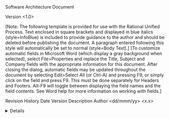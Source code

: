 <Project Name>
Software Architecture Document

Version <1.0>


[Note: The following template is provided for use with the Rational Unified Process. Text enclosed in square brackets and displayed in blue italics (style=InfoBlue) is included to provide guidance to the author and should be deleted before publishing the document. A paragraph entered following this style will automatically be set to normal (style=Body Text).]
[To customize automatic fields in Microsoft Word (which display a gray background when selected), select File>Properties and replace the Title, Subject and Company fields with the appropriate information for this document. After closing the dialog, automatic fields may be updated throughout the document by selecting Edit>Select All (or Ctrl-A) and pressing F9, or simply click on the field and press F9.  This must be done separately for Headers and Footers.  Alt-F9 will toggle between displaying the field names and the field contents.  See Word help for more information on working with fields.] 

 
Revision History
Date	Version	Description	Author
<dd/mmm/yy>	<x.x>	<details>	<name>
			
			
			

 
Table of Contents
1.	Introduction	2
1.1	Purpose	2
1.2	Scope	2
1.3	Definitions, Acronyms, and Abbreviations	2
1.4	References	2
1.5	Overview	2
2.	Architectural Representation	2
3.	Architectural Goals and Constraints	2
4.	Use-Case View	2
4.1	Use-Case Realizations	2
5.	Logical View	2
5.1	Overview	2
5.2	Architecturally Significant Design Packages	2
6.	Process View	2
7.	Deployment View	2
8.	Implementation View	2
8.1	Overview	2
8.2	Layers	2
9.	Data View (optional)	2
10.	Size and Performance	2
11.	Quality	2
 
Software Architecture Document 
1.	Introduction
[The introduction of the Software Architecture Document provides an overview of the entire Software Architecture Document. It includes the purpose, scope, definitions, acronyms, abbreviations, references, and overview of the Software Architecture Document.]
1.1	Purpose
This document provides a comprehensive architectural overview of the system, using a number of different architectural views to depict different aspects of the system. It is intended to capture and convey the significant architectural decisions which have been made on the system.

[This section defines the role or purpose of the Software Architecture Document, in the overall project documentation, and briefly describes the structure of the document. The specific audiences for the document is identified, with an indication of how they are expected to use the document.]
1.2	Scope
[A brief description of what the Software Architecture Document applies to; what is affected or influenced by this document.]
1.3	Definitions, Acronyms, and Abbreviations
[This subsection provides the definitions of all terms, acronyms, and abbreviations required to properly interpret the Software Architecture Document.  This information may be provided by reference to the project’s Glossary.]
1.4	References
[This subsection provides a complete list of all documents referenced elsewhere in the Software Architecture Document. Identify each document by title, report number (if applicable), date, and publishing organization. Specify the sources from which the references can be obtained. This information may be provided by reference to an appendix or to another document.]
1.5	Overview
[This subsection describes what the rest of the Software Architecture Document contains and explains how the Software Architecture Document is organized.]
2.	Architectural Representation 
[This section describes what software architecture is for the current system, and how it is represented. Of the Use-Case, Logical, Process, Deployment, and Implementation Views, it enumerates the views that are necessary, and for each view, explains what types of model elements it contains.]
3.	Architectural Goals and Constraints 
[This section describes the software requirements and objectives that have some significant impact on the architecture; for example, safety, security, privacy, use of an off-the-shelf product, portability, distribution, and reuse. It also captures the special constraints that may apply: design and implementation strategy, development tools, team structure, schedule, legacy code, and so on.]
4.	Use-Case View 
[This section lists use cases or scenarios from the use-case model if they represent some significant, central functionality of the final system, or if they have a large architectural coverage—they exercise many architectural elements or if they stress or illustrate a specific, delicate point of the architecture.]
4.1	Use-Case Realizations
[This section illustrates how the software actually works by giving a few selected use-case (or scenario) realizations, and explains how the various design model elements contribute to their functionality.]

5.	Logical View 
[This section describes the architecturally significant parts of the design model, such as its decomposition into subsystems and packages. And for each significant package, its decomposition into classes and class utilities. You should introduce architecturally significant classes and describe their responsibilities, as well as a few very important relationships, operations, and attributes.]
5.1	Overview
[This subsection describes the overall decomposition of the design model in terms of its package hierarchy and layers.]
5.2	Architecturally Significant Design Packages
[For each significant package, include a subsection with its name, its brief description, and a diagram with all significant classes and packages contained within the package. 
For each significant class in the package, include its name, brief description, and, optionally, a description of some of its major responsibilities, operations, and attributes.]
6.	Process View 
[This section describes the system's decomposition into lightweight processes (single threads of control) and heavyweight processes (groupings of lightweight processes). Organize the section by groups of processes that communicate or interact. Describe the main modes of communication between processes, such as message passing, interrupts, and rendezvous.]
7.	Deployment View 
[This section describes one or more physical network (hardware) configurations on which the software is deployed and run. It is a view of the Deployment Model. At a minimum for each configuration it should indicate the physical nodes (computers, CPUs) that execute the software and their interconnections (bus, LAN, point-to-point, and so on.) Also include a mapping of the processes of the Process View onto the physical nodes.]
8.	Implementation View 
[This section describes the overall structure of the implementation model, the decomposition of the software into layers and subsystems in the implementation model, and any architecturally significant components.]
8.1	Overview
[This subsection names and defines the various layers and their contents, the rules that govern the inclusion to a given layer, and the boundaries between layers. Include a component diagram that shows the relations between layers. ]
8.2	Layers
[For each layer, include a subsection with its name, an enumeration of the subsystems located in the layer, and a component diagram.]

9.	Data View (optional)
[A description of the persistent data storage perspective of the system. This section is optional if there is little or no persistent data, or the translation between the Design Model and the Data Model is trivial.]
10.	Size and Performance 
[A description of the major dimensioning characteristics of the software that impact the architecture, as well as the target performance constraints.]
11.	Quality 
[A description of how the software architecture contributes to all capabilities (other than functionality) of the system: extensibility, reliability, portability, and so on. If these characteristics have special significance, such as safety, security or privacy implications, they must be clearly delineated.]
